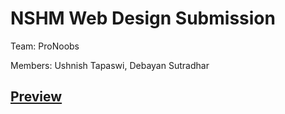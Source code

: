 # NSHM Web Design Submission

Team: ProNoobs

Members: Ushnish Tapaswi, Debayan Sutradhar

## [Preview](https://rnayabed.github.io/pronoobs-submission-nshm)
